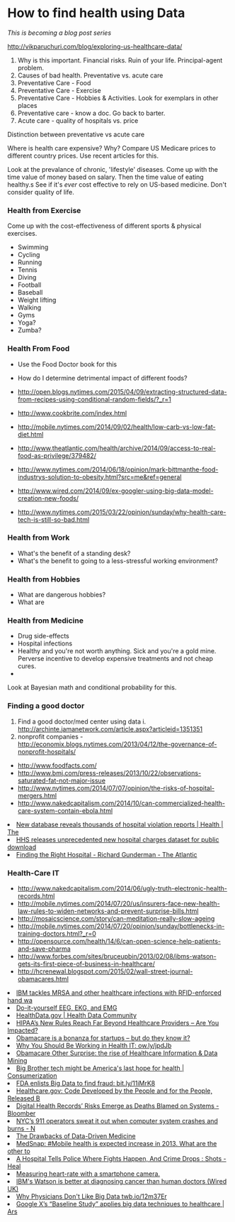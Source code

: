 # How to find health using Data
*This is becoming a blog post series*

http://vikparuchuri.com/blog/exploring-us-healthcare-data/

1. Why is this important. Financial risks. Ruin of your life. Principal-agent problem. 
2. Causes of bad health. Preventative vs. acute care
3. Preventative Care - Food
4. Preventative Care - Exercise
5. Preventative Care - Hobbies & Activities. Look for exemplars in other places
6. Preventative care - know a doc. Go back to barter.
7. Acute care - quality of hospitals vs. price

Distinction between preventative vs acute care

Where is health care expensive? Why?
Compare US Medicare prices to different country prices. Use recent articles for this.


Look at the prevalance of chronic, 'lifestyle' diseases. 
Come up with the time value of money based on salary. Then the time value of eating healthy.s
See if it's *ever* cost effective to rely on US-based medicine. Don't consider quality of life.

### Health from Exercise

Come up with the cost-effectiveness of different sports & physical exercises.
* Swimming
* Cycling
* Running
* Tennis
* Diving
* Football
* Baseball
* Weight lifting
* Walking
* Gyms
* Yoga?
* Zumba?

### Health From Food
* Use the Food Doctor book for this
* How do I determine detrimental impact of different foods?


* http://open.blogs.nytimes.com/2015/04/09/extracting-structured-data-from-recipes-using-conditional-random-fields/?_r=1
* http://www.cookbrite.com/index.html
* http://mobile.nytimes.com/2014/09/02/health/low-carb-vs-low-fat-diet.html
* http://www.theatlantic.com/health/archive/2014/09/access-to-real-food-as-privilege/379482/
* http://www.nytimes.com/2014/06/18/opinion/mark-bittmanthe-food-industrys-solution-to-obesity.html?src=me&ref=general
* http://www.wired.com/2014/09/ex-googler-using-big-data-model-creation-new-foods/
* http://www.nytimes.com/2015/03/22/opinion/sunday/why-health-care-tech-is-still-so-bad.html

### Health from Work
* What's the benefit of a standing desk?
* What's the benefit to going to a less-stressful working environment?

### Health from Hobbies
* What are dangerous hobbies?
* What are


### Health from Medicine
* Drug side-effects
* Hospital infections
* Healthy and you're not worth anything. Sick and you're a gold mine. Perverse incentive to develop expensive treatments and not cheap cures.
* 

Look at Bayesian math and conditional probability for this.

### Finding a good doctor



1. Find a good doctor/med center using data
   i. http://archinte.jamanetwork.com/article.aspx?articleid=1351351 
2. nonprofit companies - http://economix.blogs.nytimes.com/2013/04/12/the-governance-of-nonprofit-hospitals/

* http://www.foodfacts.com/
* http://www.bmj.com/press-releases/2013/10/22/observations-saturated-fat-not-major-issue
*  http://www.nytimes.com/2014/07/07/opinion/the-risks-of-hospital-mergers.html
* http://www.nakedcapitalism.com/2014/10/can-commercialized-health-care-system-contain-ebola.html

<li><a href="http://seattletimes.com/html/health/2020628684_hospitalmistakesxml.html" time_added="1364153139" tags="data sources,health">New database reveals thousands of hospital violation reports | Health | The</a></li>
<li><a href="http://go.cms.gov/16WaMfH" time_added="1368076384" tags="data sources,health">HHS releases unprecedented new hospital charges dataset for public download</a></li>
<li><a href="http://www.theatlantic.com/health/archive/2013/05/finding-the-right-hospital/276304/" time_added="1369799088" tags="data sources,health">Finding the Right Hospital - Richard Gunderman - The Atlantic</a></li>



### Health-Care IT

* http://www.nakedcapitalism.com/2014/06/ugly-truth-electronic-health-records.html
* http://mobile.nytimes.com/2014/07/20/us/insurers-face-new-health-law-rules-to-widen-networks-and-prevent-surprise-bills.html
* http://mosaicscience.com/story/can-meditation-really-slow-ageing
* http://mobile.nytimes.com/2014/07/20/opinion/sunday/bottlenecks-in-training-doctors.html?_r=0
* http://opensource.com/health/14/6/can-open-science-help-patients-and-save-pharma
* http://www.forbes.com/sites/bruceupbin/2013/02/08/ibms-watson-gets-its-first-piece-of-business-in-healthcare/
* http://hcrenewal.blogspot.com/2015/02/wall-street-journal-obamacares.html

<li><a href="http://www.extremetech.com/extreme/171639-ibm-tackles-mrsa-and-other-healthcare-infections-with-rfid-enforced-hand-washing-tech" time_added="1385792410" tags="data ethics,health,hn">IBM tackles MRSA and other healthcare infections with RFID-enforced hand wa</a></li>
<li><a href="http://erkutlu.blogspot.com/2012/12/eeg-and-arduino-do-it-yourself-eeg-ekg.html" time_added="1384444897" tags="health,personal tech">Do-it-yourself EEG, EKG, and EMG</a></li>
<li><a href="http://www.healthdata.gov/" time_added="1349411762" tags="data science">HealthData.gov | Health Data Community</a></li>
<li><a href="http://blog.varonis.com/hipaas-new-rules-reach-far-beyond-healthcare-providers-are-you-impacted/" time_added="1359734430" tags="health,hn">HIPAA’s New Rules Reach Far Beyond Healthcare Providers – Are You Impacted?</a></li>
<li><a href="http://pandodaily.com/2013/03/20/obamacare-is-a-bonanza-for-startups-but-do-they-know-it/" time_added="1363877792" tags="data ethics,health,hn">Obamacare is a bonanza for startups – but do they know it?</a></li>
<li><a href="http://ow.ly/jpdJb" time_added="1364299549" tags="health,hn">Why You Should Be Working in Health IT: ow.ly/jpdJb</a></li>
<li><a href="http://nyti.ms/ZmR7mY" time_added="1369843191" tags="health">Obamacare Other Surprise: the rise of Healthcare Information & Data Mining </a></li>
<li><a href="http://www.infoworld.com/d/consumerization-of-it/big-brother-tech-might-be-americas-last-hope-health-219611" time_added="1370032838" tags="data ethics,health,hn">Big Brother tech might be America's last hope for health | Consumerization </a></li>
<li><a href="http://bit.ly/11iMrK8" time_added="1370370831" tags="big data,corruption,data ethics,health">FDA enlists Big Data to find fraud: bit.ly/11iMrK8</a></li>
<li><a href="http://www.theatlantic.com/technology/archive/2013/06/healthcaregov-code-developed-by-the-people-and-for-the-people-released-back-to-the-people/277295/" time_added="1372869062" tags="data ethics,health,hn,important">Healthcare.gov: Code Developed by the People and for the People, Released B</a></li>
<li><a href="http://www.bloomberg.com/news/2013-06-25/digital-health-records-risks-emerge-as-deaths-blamed-on-systems.html" time_added="1373125423" tags="data ethics,health,hn">Digital Health Records’ Risks Emerge as Deaths Blamed on Systems - Bloomber</a></li>
<li><a href="http://www.nypost.com/p/news/local/my_hell_as_operator_HYlg05QYm291rqIakgY24J" time_added="1375382017" tags="corruption,health">NYC’s 911 operators sweat it out when computer system crashes and burns - N</a></li>
<li><a href="http://www.theatlantic.com/health/archive/2013/06/the-drawbacks-of-data-driven-medicine/276558/" time_added="1370454740" tags="big data,brand,data ethics,data science,health,important">The Drawbacks of Data-Driven Medicine</a></li>
<li><a href="http://t.co/PmK2atpv" time_added="1357223841" tags="domestic,finance,health,hn,important">MedSnap: #Mobile health is expected increase in 2013. What are the other to</a></li>
<li><a href="http://www.npr.org/blogs/health/2013/09/19/224052451/a-hospital-tells-police-where-fights-happen-and-crime-drops" time_added="1379642723" tags="data ethics,data science,health">A Hospital Tells Police Where Fights Happen, And Crime Drops : Shots - Heal</a></li>
<li><a href="http://www.ignaciomellado.es/blog/Measuring-heart-rate-with-a-smartphone-camera" time_added="1380036458" tags="data sources,health,hn,important,personal tech">Measuring heart-rate with a smartphone camera.</a></li>
<li><a href="http://www.wired.co.uk/news/archive/2013-02/11/ibm-watson-medical-doctor" time_added="1382456284" tags="health">IBM's Watson is better at diagnosing cancer than human doctors (Wired UK)</a></li>
<li><a href="http://twb.io/12m37Er" time_added="1377131960" tags="big data,data ethics,data science,health">Why Physicians Don't Like Big Data twb.io/12m37Er</a></li>
<li><a href="http://arstechnica.com/business/2014/07/google-xs-baseline-study-applies-big-data-techniques-to-healthcare/" time_added="1406310989" tags="">Google X’s “Baseline Study” applies big data techniques to healthcare | Ars</a></li>